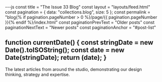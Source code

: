 ---js
const title = "The Issue 33 Blog"
const layout = "layouts/feed.html"
const pagination = {
  data: "collections.blog",
  size: 5
};
const permalink = "blog{% if pagination.pageNumber > 0 %}/page/{{ pagination.pageNumber }}{% endif %}/index.html"
const paginationPrevText = "Older posts"
const paginationNextText = "Newer posts"
const paginationAnchor = "#post-list"

function currentDate() {
	const stringDate = new Date().toISOString();
    const date = new Date(stringDate);
	return (date);
}
---

The latest articles from around the studio, demonstrating our design
thinking, strategy and expertise.
